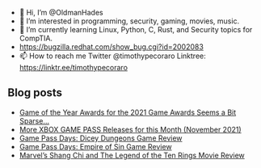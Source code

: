 - 👋 Hi, I’m @OldmanHades
- 👀 I’m interested in programming, security, gaming, movies, music.
- 🌱 I’m currently learning Linux, Python, C, Rust, and Security topics for CompTIA.
- https://bugzilla.redhat.com/show_bug.cgi?id=2002083
- 📫 How to reach me Twitter @timothypecoraro
Linktree: https://linktr.ee/timothypecoraro

## Blog posts
<!-- BLOG-POST-LIST:START -->
- [Game of the Year Awards for the 2021 Game Awards Seems a Bit Sparse…](https://medium.com/@timothypecoraro/game-of-the-year-awards-for-the-2021-game-awards-seems-a-bit-sparse-a35798637157?source=rss-5097f5c9b801------2)
- [More XBOX GAME PASS Releases for this Month &lpar;November 2021&rpar;](https://medium.com/@timothypecoraro/more-xbox-game-pass-releases-for-this-month-november-2021-ffed0e378103?source=rss-5097f5c9b801------2)
- [Game Pass Days: Dicey Dungeons Game Review](https://medium.com/@timothypecoraro/game-pass-days-dicey-dungeons-6967667fbe89?source=rss-5097f5c9b801------2)
- [Game Pass Days: Empire of Sin Game Review](https://medium.com/@timothypecoraro/game-pass-days-empire-of-sin-ad672e313daf?source=rss-5097f5c9b801------2)
- [Marvel’s Shang Chi and The Legend of the Ten Rings Movie Review](https://medium.com/@timothypecoraro/marvels-shang-chi-and-the-legend-of-the-ten-rings-movie-review-20dabdc7c650?source=rss-5097f5c9b801------2)
<!-- BLOG-POST-LIST:END -->

